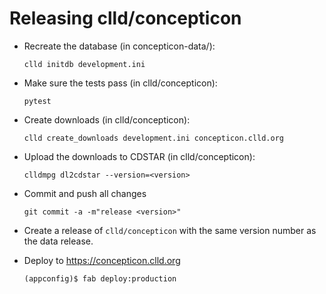 
Releasing clld/concepticon
==========================

- Recreate the database (in concepticon-data/):
  ```shell script
  clld initdb development.ini
  ```

- Make sure the tests pass (in clld/concepticon):
  ```shell script
  pytest
  ```

- Create downloads (in clld/concepticon):
  ```shell script
  clld create_downloads development.ini concepticon.clld.org
  ```

- Upload the downloads to CDSTAR (in clld/concepticon):
  ```shell script
  clldmpg dl2cdstar --version=<version>
  ```

- Commit and push all changes
  ```shell script
  git commit -a -m"release <version>"
  ```

- Create a release of `clld/concepticon` with the same version number as the data release.
- Deploy to https://concepticon.clld.org
  ```shell script
  (appconfig)$ fab deploy:production
  ```

